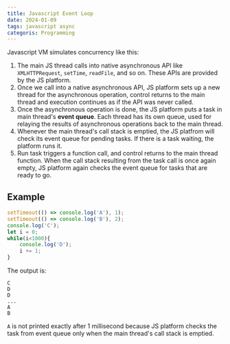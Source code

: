 ```yaml
---
title: Javascript Event Loop
date: 2024-01-09
tags: javascript async
categoris: Programming
---
```


Javascript VM simulates concurrency like this:

1. The main JS thread calls into native asynchronous API like `XMLHTTPRequest`, `setTime`, `readFile`, and so on. These APIs are provided by the JS platform.
2. Once we call into a native asynchronous API, JS platform sets up a new thread for the asynchronous operation, control returns to the main thread and execution continues as if the API was never called.
3. Once the asynchronous operation is done, the JS platform puts a task in main thread's **event queue**. Each thread has its own queue, used for relaying the results of asynchronous operations back to the main thread.
4. Whenever the main thread's call stack is emptied, the JS platfrom will check its event queue for pending tasks. If there is a task waiting, the platform runs it.
5. Run task triggers a function call, and control returns to the main thread function. When the call stack resulting from the task call is once again empty, JS platform again  checks the event queue for tasks that are ready to go.

## Example

```javascript
setTimeout(() => console.log('A'), 1);
setTimeout(() => console.log('B'), 2);
console.log('C');
let i = 0;
while(i<1000){
    console.log('D');
    i += 1;
}
```

The output is:
```
C
D
D
...
A
B
```

`A` is not printed exactly after 1 millisecond because JS platform checks the task from event queue only when the main thread's call stack is emptied.